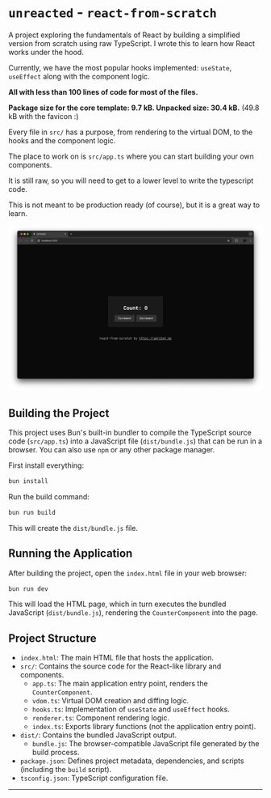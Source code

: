 # `unreacted` - `react-from-scratch`

A project exploring the fundamentals of React by building a simplified version from scratch using raw TypeScript. I wrote this to learn how React works under the hood. 

Currently, we have the most popular hooks implemented: `useState`, `useEffect` along with the component logic.

**All with less than 100 lines of code for most of the files.**

**Package size for the core template: 9.7 kB. Unpacked size: 30.4 kB.** (49.8 kB with the favicon :)

Every file in `src/` has a purpose, from rendering to the virtual DOM, to the hooks and the component logic.

The place to work on is `src/app.ts` where you can start building your own components.

It is still raw, so you will need to get to a lower level to write the typescript code.

This is not meant to be production ready (of course), but it is a great way to learn.

![image](public/image.png)


## Building the Project

This project uses Bun's built-in bundler to compile the TypeScript source code (`src/app.ts`) into a JavaScript file (`dist/bundle.js`) that can be run in a browser.
You can also use `npm` or any other package manager.

First install everything:
```bash
bun install
```

Run the build command:

```bash
bun run build
```

This will create the `dist/bundle.js` file.

## Running the Application

After building the project, open the `index.html` file in your web browser:

```bash
bun run dev
```

This will load the HTML page, which in turn executes the bundled JavaScript (`dist/bundle.js`), rendering the `CounterComponent` into the page.

## Project Structure

-   `index.html`: The main HTML file that hosts the application.
-   `src/`: Contains the source code for the React-like library and components.
    -   `app.ts`: The main application entry point, renders the `CounterComponent`.
    -   `vdom.ts`: Virtual DOM creation and diffing logic.
    -   `hooks.ts`: Implementation of `useState` and `useEffect` hooks.
    -   `renderer.ts`: Component rendering logic.
    -   `index.ts`: Exports library functions (not the application entry point).
-   `dist/`: Contains the bundled JavaScript output.
    -   `bundle.js`: The browser-compatible JavaScript file generated by the build process.
-   `package.json`: Defines project metadata, dependencies, and scripts (including the `build` script).
-   `tsconfig.json`: TypeScript configuration file.
---
